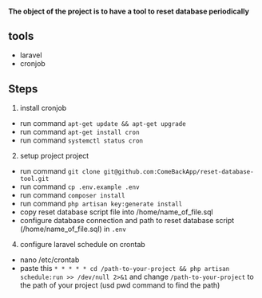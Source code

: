 #### The object of the project is to have a tool to reset database periodically

## tools
- laravel
- cronjob


## Steps
1. install cronjob
- run command ````apt-get update && apt-get upgrade````
- run command ````apt-get install cron````
- run command ````systemctl status cron````

2. setup project project
- run command ````git clone git@github.com:ComeBackApp/reset-database-tool.git````
- run command ````cp .env.example .env````  
- run command ````composer install````
- run command ````php artisan key:generate install````
- copy reset database script file into /home/name_of_file.sql
- configure database connection and path to reset database script (/home/name_of_file.sql) in ````.env````


4. configure laravel schedule on crontab
- nano /etc/crontab
- paste this ````* * * * * cd /path-to-your-project && php artisan schedule:run >> /dev/null 2>&1```` and change ````/path-to-your-project```` to the path of your project (usd pwd command to find the path)
